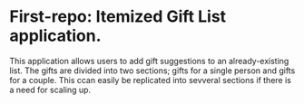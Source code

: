 # First-repo: Itemized Gift List application. 
This application allows users to add gift suggestions to an already-existing list. The gifts are divided into two sections; gifts for a single person and gifts for a couple. This ccan easily be replicated into sevveral sections if there is a need for scaling up.  
